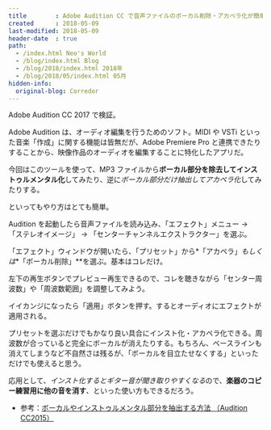 ```yaml
---
title        : Adobe Audition CC で音声ファイルのボーカル削除・アカペラ化が簡単にできた
created      : 2018-05-09
last-modified: 2018-05-09
header-date  : true
path:
  - /index.html Neo's World
  - /blog/index.html Blog
  - /blog/2018/index.html 2018年
  - /blog/2018/05/index.html 05月
hidden-info:
  original-blog: Corredor
---
```


Adobe Audition CC 2017 で検証。

Adobe Audition は、オーディオ編集を行うためのソフト。MIDI や VSTi といった音楽「作成」に関する機能は皆無だが、Adobe Premiere Pro と連携できたりすることから、映像作品のオーディオを編集することに特化したアプリだ。

今回はこのツールを使って、MP3 ファイルから**ボーカル部分を除去してインストゥルメンタル化**してみたり、逆に*ボーカル部分だけ抽出してアカペラ化*してみたりする。

といってもやり方はとても簡単。

Audition を起動したら音声ファイルを読み込み、「エフェクト」メニュー → 「ステレオイメージ」 → 「センターチャンネルエクストラクター」を選ぶ。

「エフェクト」ウィンドウが開いたら、「プリセット」から*「アカペラ」*もしくは**「ボーカル削除」**を選ぶ。基本はコレだけ。

左下の再生ボタンでプレビュー再生できるので、コレを聴きながら「センター周波数」や「周波数範囲」を調整してみよう。

イイカンジになったら「適用」ボタンを押す。するとオーディオにエフェクトが適用される。

プリセットを選ぶだけでもかなり良い具合にインスト化・アカペラ化できる。周波数が合っていると完全にボーカルが消えたりする。もちろん、ベースラインも消えてしまうなど不自然さは残るが、「ボーカルを目立たせなくする」といっただけでも使えると思う。

応用として、*インスト化するとギター音が聞き取りやすくなる*ので、**楽器のコピー練習用に他の音を消す**、といった使い方もできるだろう。

- 参考：[ボーカルやインストゥルメンタル部分を抽出する方法 （Audition CC2015）](https://helpx.adobe.com/jp/audition/kb/4378.html)

